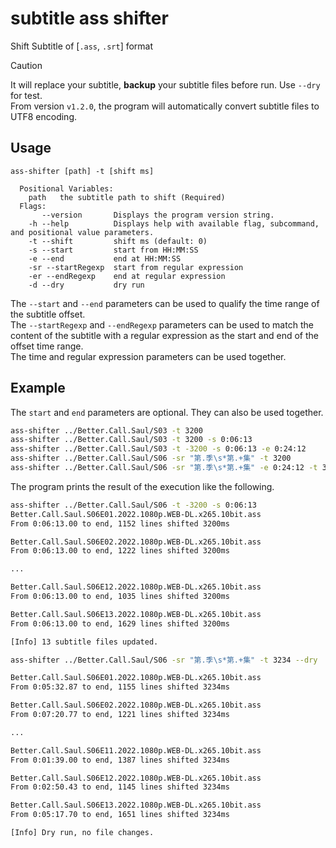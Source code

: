 # subtitle ass shifter
Shift Subtitle of [`.ass`, `.srt`] format

> [!CAUTION]
> It will replace your subtitle, **backup** your subtitle files before run. Use `--dry` for test.  
> From version `v1.2.0`, the program will automatically convert subtitle files to UTF8 encoding.


## Usage
```
ass-shifter [path] -t [shift ms]

  Positional Variables:
    path   the subtitle path to shift (Required)
  Flags:
       --version       Displays the program version string.
    -h --help          Displays help with available flag, subcommand, and positional value parameters.
    -t --shift         shift ms (default: 0)
    -s --start         start from HH:MM:SS
    -e --end           end at HH:MM:SS
    -sr --startRegexp  start from regular expression
    -er --endRegexp    end at regular expression
    -d --dry           dry run
```

The `--start` and `--end` parameters can be used to qualify the time range of the subtitle offset.   
The `--startRegexp` and `--endRegexp` parameters can be used to match the content of the subtitle with a regular expression as the start and end of the offset time range.  
The time and regular expression parameters can be used together.

## Example
The `start` and `end` parameters are optional. They can also be used together.
```bash
ass-shifter ../Better.Call.Saul/S03 -t 3200
ass-shifter ../Better.Call.Saul/S03 -t 3200 -s 0:06:13
ass-shifter ../Better.Call.Saul/S03 -t -3200 -s 0:06:13 -e 0:24:12
ass-shifter ../Better.Call.Saul/S06 -sr "第.季\s*第.+集" -t 3200
ass-shifter ../Better.Call.Saul/S06 -sr "第.季\s*第.+集" -e 0:24:12 -t 3200
```

The program prints the result of the execution like the following.
```bash
ass-shifter ../Better.Call.Saul/S06 -t -3200 -s 0:06:13
Better.Call.Saul.S06E01.2022.1080p.WEB-DL.x265.10bit.ass
From 0:06:13.00 to end, 1152 lines shifted 3200ms

Better.Call.Saul.S06E02.2022.1080p.WEB-DL.x265.10bit.ass
From 0:06:13.00 to end, 1222 lines shifted 3200ms

...

Better.Call.Saul.S06E12.2022.1080p.WEB-DL.x265.10bit.ass
From 0:06:13.00 to end, 1035 lines shifted 3200ms

Better.Call.Saul.S06E13.2022.1080p.WEB-DL.x265.10bit.ass
From 0:06:13.00 to end, 1629 lines shifted 3200ms

[Info] 13 subtitle files updated.
```

```bash
ass-shifter ../Better.Call.Saul/S06 -sr "第.季\s*第.+集" -t 3234 --dry

Better.Call.Saul.S06E01.2022.1080p.WEB-DL.x265.10bit.ass
From 0:05:32.87 to end, 1155 lines shifted 3234ms

Better.Call.Saul.S06E02.2022.1080p.WEB-DL.x265.10bit.ass
From 0:07:20.77 to end, 1221 lines shifted 3234ms

...

Better.Call.Saul.S06E11.2022.1080p.WEB-DL.x265.10bit.ass
From 0:01:39.00 to end, 1387 lines shifted 3234ms

Better.Call.Saul.S06E12.2022.1080p.WEB-DL.x265.10bit.ass
From 0:02:50.43 to end, 1145 lines shifted 3234ms

Better.Call.Saul.S06E13.2022.1080p.WEB-DL.x265.10bit.ass
From 0:05:17.70 to end, 1651 lines shifted 3234ms

[Info] Dry run, no file changes.
```
